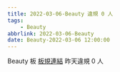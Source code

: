 ```yaml
---
title: 2022-03-06-Beauty 違規 0 人
tags:
    - Beauty
abbrlink: 2022-03-06-Beauty
date: Beauty-2022-03-06 12:00:00
---
```

Beauty 板 [板規連結](https://www.ptt.cc/bbs/Beauty/M.1630069980.A.84B.html)
昨天違規 0 人
